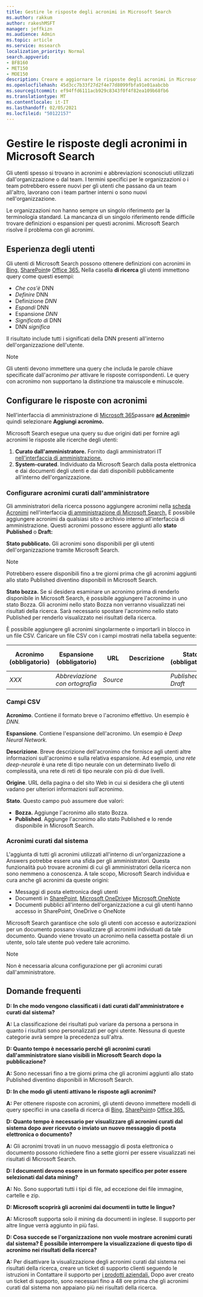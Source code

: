 ```yaml
---
title: Gestire le risposte degli acronimi in Microsoft Search
ms.author: rakkum
author: rakeshMSFT
manager: jeffkizn
ms.audience: Admin
ms.topic: article
ms.service: mssearch
localization_priority: Normal
search.appverid:
- BFB160
- MET150
- MOE150
description: Creare e aggiornare le risposte degli acronimi in Microsoft Search
ms.openlocfilehash: 45d3cc7b33f27d2f4e77d8099fbfa91e01aabcbb
ms.sourcegitcommit: ef94ffd6111acb929c8343f0f4f82ea109b68fb6
ms.translationtype: MT
ms.contentlocale: it-IT
ms.lasthandoff: 02/05/2021
ms.locfileid: "50122157"
---
```

# <a name="manage-acronyms-answers-in-microsoft-search"></a>Gestire le risposte degli acronimi in Microsoft Search

Gli utenti spesso si trovano in acronimi e abbreviazioni sconosciuti utilizzati dall'organizzazione o dal team. I termini specifici per le organizzazioni o i team potrebbero essere nuovi per gli utenti che passano da un team all'altro, lavorano con i team partner interni o sono nuovi nell'organizzazione.

Le organizzazioni non hanno sempre un singolo riferimento per la terminologia standard. La mancanza di un singolo riferimento rende difficile trovare definizioni o espansioni per questi acronimi. Microsoft Search risolve il problema con gli acronimi.

## <a name="what-users-experience"></a>Esperienza degli utenti

Gli utenti di Microsoft Search possono ottenere definizioni con acronimi in [Bing,](https://Bing.com) [SharePoint](https://products.office.com/sharepoint/collaboration)e [Office 365.](https://Office.com) Nella casella **di ricerca** gli utenti immettono query come questi esempi:

- *Che cos'è* DNN
- *Definire* DNN
- Definizione *DNN*
- *Espandi* DNN
- Espansione *DNN*
- *Significato di* DNN
- DNN *significa*

Il risultato include tutti i significati della DNN presenti all'interno dell'organizzazione dell'utente.

> [!NOTE]
> Gli utenti devono immettere una query che includa le parole chiave specificate dall'acronimo *per* attivare le risposte corrispondenti. Le query con acronimo non supportano la distinzione tra maiuscole e minuscole.

## <a name="set-up-acronyms-answers"></a>Configurare le risposte con acronimi

Nell'interfaccia di amministrazione di [Microsoft 365](https://admin.microsoft.com)passare [**ad Acronimi**](https://admin.microsoft.com/Adminportal/Home#/MicrosoftSearch/acronyms)e quindi selezionare **Aggiungi acronimo.**

Microsoft Search esegue una query su due origini dati per fornire agli acronimi le risposte alle ricerche degli utenti:

1. **Curato dall'amministratore.** Fornito dagli amministratori IT [nell'interfaccia di amministrazione.](https://admin.microsoft.com/Adminportal/Home#/MicrosoftSearch/acronyms)
2. **System-curated**. Individuato da Microsoft Search dalla posta elettronica e dai documenti degli utenti e dai dati disponibili pubblicamente all'interno dell'organizzazione.

### <a name="set-up-admin-curated-acronyms"></a>Configurare acronimi curati dall'amministratore

Gli amministratori della ricerca possono aggiungere acronimi nella [scheda Acronimi](https://admin.microsoft.com/Adminportal/Home#/MicrosoftSearch/acronyms) nell'interfaccia [di amministrazione di Microsoft Search.](https://admin.microsoft.com/Adminportal/Home#/MicrosoftSearch) È possibile aggiungere acronimi da qualsiasi sito o archivio interno all'interfaccia di amministrazione. Questi acronimi possono essere aggiunti allo **stato Published** o **Draft:**

**Stato pubblicato.** Gli acronimi sono disponibili per gli utenti dell'organizzazione tramite Microsoft Search.

> [!NOTE]
> Potrebbero essere disponibili fino a tre giorni prima che gli acronimi aggiunti allo stato Published diventino disponibili in Microsoft Search.

**Stato bozza.** Se si desidera esaminare un acronimo prima di renderlo disponibile in Microsoft Search, è possibile aggiungere l'acronimo in uno stato Bozza. Gli acronimi nello stato Bozza non verranno visualizzati nei risultati della ricerca. Sarà necessario spostare l'acronimo nello stato Published per renderlo visualizzato nei risultati della ricerca.

È possibile aggiungere gli acronimi singolarmente o importarli in blocco in un file CSV. Caricare un file CSV con i campi mostrati nella tabella seguente:

| Acronimo (obbligatorio) | Espansione (obbligatorio) | URL | Descrizione  | Stato (obbligatorio) | Ultima modifica | Data ultima modifica | Id |
| --------- | --------- | --------- | ---------- | --------- |--------- |--------- |--------- |
| *XXX* | *Abbreviazione con ortografia* | *Source* |  | *Published o Draft* |  |  |  |

### <a name="csv-fields"></a>Campi CSV

**Acronimo**. Contiene il formato breve o l'acronimo effettivo. Un esempio è *DNN.*

**Espansione**. Contiene l'espansione dell'acronimo. Un esempio è *Deep Neural Network.*

**Descrizione**. Breve descrizione dell'acronimo che fornisce agli utenti altre informazioni sull'acronimo e sulla relativa espansione. Ad esempio, *una rete deep-neurale* è una rete di tipo neurale con un determinato livello di complessità, una rete di reti di tipo neurale con più di due livelli.

**Origine**. URL della pagina o del sito Web in cui si desidera che gli utenti vadano per ulteriori informazioni sull'acronimo.

**Stato**. Questo campo può assumere due valori:

- **Bozza.** Aggiunge l'acronimo allo stato Bozza.
- **Published**. Aggiunge l'acronimo allo stato Published e lo rende disponibile in Microsoft Search.

### <a name="system-curated-acronyms"></a>Acronimi curati dal sistema

L'aggiunta di tutti gli acronimi utilizzati all'interno di un'organizzazione a Answers potrebbe essere una sfida per gli amministratori. Questa funzionalità può trovare acronimi di cui gli amministratori della ricerca non sono nemmeno a conoscenza. A tale scopo, Microsoft Search individua e cura anche gli acronimi da queste origini:

- Messaggi di posta elettronica degli utenti
- Documenti in [SharePoint,](https://products.office.com/sharepoint/collaboration) [Microsoft OneDrive]( https://onedrive.live.com/about/)e [Microsoft OneNote](https://www.onenote.com/)
- Documenti pubblici all'interno dell'organizzazione a cui gli utenti hanno accesso in SharePoint, OneDrive o OneNote

Microsoft Search garantisce che solo gli utenti con accesso e autorizzazioni per un documento possano visualizzare gli acronimi individuati da tale documento. Quando viene trovato un acronimo nella cassetta postale di un utente, solo tale utente può vedere tale acronimo.

> [!NOTE]
> Non è necessaria alcuna configurazione per gli acronimi curati dall'amministratore.

## <a name="frequently-asked-questions"></a>Domande frequenti

**D: In che modo vengono classificati i dati curati dall'amministratore e curati dal sistema?**

**A:** La classificazione dei risultati può variare da persona a persona in quanto i risultati sono personalizzati per ogni utente. Nessuna di queste categorie avrà sempre la precedenza sull'altra.

**D: Quanto tempo è necessario perché gli acronimi curati dall'amministratore siano visibili in Microsoft Search dopo la pubblicazione?**

**A:**  Sono necessari fino a tre giorni prima che gli acronimi aggiunti allo stato Published diventino disponibili in Microsoft Search.

**D: In che modo gli utenti attivano le risposte agli acronimi?**

**A:** Per ottenere risposte con acronimi, gli utenti devono immettere modelli di query specifici in una casella di ricerca di [Bing,](https://bing.com) [SharePoint](https://products.office.com/sharepoint/collaboration)o [Office 365.](https://Office.com) 

**D: Quanto tempo è necessario per visualizzare gli acronimi curati dal sistema dopo aver ricevuto o inviato un nuovo messaggio di posta elettronica o documento?**

**A:** Gli acronimi trovati in un nuovo messaggio di posta elettronica o documento possono richiedere fino a sette giorni per essere visualizzati nei risultati di Microsoft Search.

**D: I documenti devono essere in un formato specifico per poter essere selezionati dal data mining?**

**A:** No. Sono supportati tutti i tipi di file, ad eccezione dei file immagine, cartelle e zip.

**D: Microsoft scoprirà gli acronimi dai documenti in tutte le lingue?**

**A:** Microsoft supporta solo il mining da documenti in inglese. Il supporto per altre lingue verrà aggiunto in più fasi.

**D: Cosa succede se l'organizzazione non vuole mostrare acronimi curati dal sistema? È possibile interrompere la visualizzazione di questo tipo di acronimo nei risultati della ricerca?**

**A:** Per disattivare la visualizzazione degli acronimi curati dal sistema nei risultati della ricerca, creare un ticket di supporto clienti seguendo le istruzioni in Contattare il supporto per [i prodotti aziendali.](https://docs.microsoft.com/microsoft-365/admin/contact-support-for-business-products)
Dopo aver creato un ticket di supporto, sono necessari fino a 48 ore prima che gli acronimi curati dal sistema non appaiano più nei risultati della ricerca.
